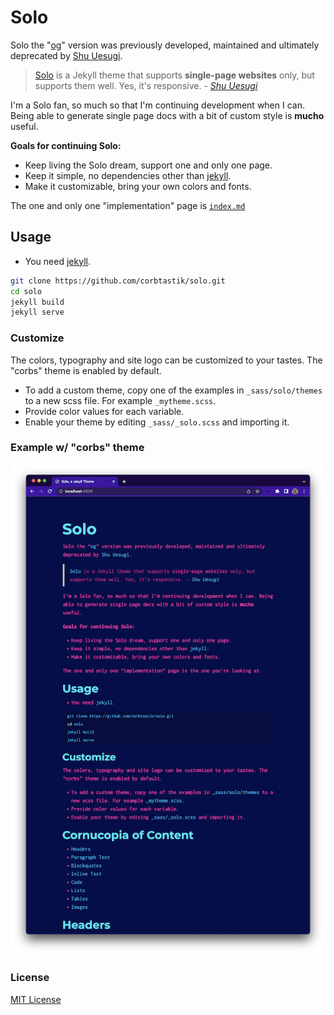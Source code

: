 # Solo

Solo the "[og](http://chibicode.github.io/solo)" version was previously developed, maintained and ultimately deprecated by [Shu Uesugi](https://github.com/chibicode).

> [Solo](http://chibicode.github.io/solo) is a Jekyll theme that supports **single-page websites** only, but supports them well. Yes, it's responsive. - _[Shu Uesugi](https://github.com/chibicode)_

I'm a Solo fan, so much so that I'm continuing development when I can. Being able to generate single page docs with a bit of custom style is __mucho__ useful.

__Goals for continuing Solo:__

* Keep living the Solo dream, support one and only one page.
* Keep it simple, no dependencies other than [jekyll](https://jekyllrb.com/).
* Make it customizable, bring your own colors and fonts.

The one and only one "implementation" page is [`index.md`](/index.md)

## Usage

* You need [jekyll](https://jekyllrb.com/).

```bash
git clone https://github.com/corbtastik/solo.git
cd solo
jekyll build
jekyll serve
```

### Customize

The colors, typography and site logo can be customized to your tastes. The "corbs" theme is enabled by default.

* To add a custom theme, copy one of the examples in `_sass/solo/themes` to a new scss file. For example `_mytheme.scss`.
* Provide color values for each variable.
* Enable your theme by editing `_sass/_solo.scss` and importing it.

### Example w/ "corbs" theme

![Solo example](/static/images/solo-example.png "Solo Example")

### License

[MIT License](/LICENSE)
